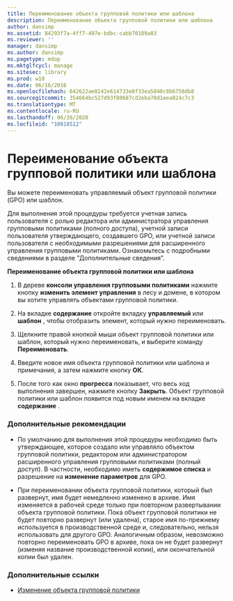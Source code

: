 ```yaml
---
title: Переименование объекта групповой политики или шаблона
description: Переименование объекта групповой политики или шаблона
author: dansimp
ms.assetid: 84293f7a-4ff7-497e-bdbc-cabb70189a03
ms.reviewer: ''
manager: dansimp
ms.author: dansimp
ms.pagetype: mdop
ms.mktglfcycl: manage
ms.sitesec: library
ms.prod: w10
ms.date: 06/16/2016
ms.openlocfilehash: 642622ae0242e614733e8f33ea5840c8b6758db8
ms.sourcegitcommit: 354664bc527d93f80687cd2eba70d1eea024c7c3
ms.translationtype: MT
ms.contentlocale: ru-RU
ms.lasthandoff: 06/26/2020
ms.locfileid: "10818512"
---
```

# Переименование объекта групповой политики или шаблона


Вы можете переименовать управляемый объект групповой политики (GPO) или шаблон.

Для выполнения этой процедуры требуется учетная запись пользователя с ролью редактора или администратора управления групповыми политиками (полного доступа), учетной записи пользователя утверждающего, создавшего GPO, или учетной записи пользователя с необходимыми разрешениями для расширенного управления групповыми политиками. Ознакомьтесь с подробными сведениями в разделе "Дополнительные сведения".

**Переименование объекта групповой политики или шаблона**

1.  В дереве **консоли управления групповыми политиками** нажмите кнопку **изменить элемент управления** в лесу и домене, в котором вы хотите управлять объектами групповой политики.

2.  На вкладке **содержание** откройте вкладку **управляемый** или **шаблон** , чтобы отобразить элемент, который нужно переименовать.

3.  Щелкните правой кнопкой мыши объект групповой политики или шаблон, который нужно переименовать, и выберите команду **Переименовать**.

4.  Введите новое имя объекта групповой политики или шаблона и примечания, а затем нажмите кнопку **ОК**.

5.  После того как окно **прогресса** показывает, что весь ход выполнения завершен, нажмите кнопку **Закрыть**. Объект групповой политики или шаблон появится под новым именем на вкладке **содержание** .

### Дополнительные рекомендации

-   По умолчанию для выполнения этой процедуры необходимо быть утверждающее, которое создало или управляло объектом групповой политики, редактором или администратором расширенного управления групповыми политиками (полный доступ). В частности, необходимо иметь **содержимое списка** и разрешение на **изменение параметров** для GPO.

-   При переименовании объекта групповой политики, который был развернут, имя будет немедленно изменено в архиве. Имя изменяется в рабочей среде только при повторном развертывании объекта групповой политики. Пока объект групповой политики не будет повторно развернут (или удалена), старое имя по-прежнему используется в производственной среде и, следовательно, нельзя использовать для другого GPO. Аналогичным образом, невозможно повторно переименовать GPO в архиве, пока он не будет развернут (изменяя название производственной копии), или окончательной копии был удален.

### Дополнительные ссылки

-   [Изменение объекта групповой политики](editing-a-gpo-agpm40.md)

 

 





